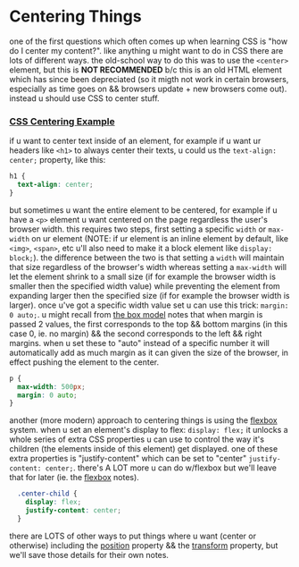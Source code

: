 # Centering Things

one of the first questions which often comes up when learning CSS is "how do I center my content?". like anything u might want to do in CSS there are lots of different ways. the old-school way to do this was to use the `<center>` element, but this is **NOT RECOMMENDED** b/c this is an old HTML element which has since been depreciated (so it migth not work in certain browsers, especially as time goes on && browsers update + new browsers come out). instead u should use CSS to center stuff.

### [CSS Centering Example](https://net-art-and-cultures.github.io/css-demos/demos/centering-things.html)

if u want to center text inside of an element, for example if u want ur headers like `<h1>` to always center their texts, u could us the `text-align: center;` property, like this:
```CSS
h1 {
  text-align: center;
}
```

but sometimes u want the entire element to be centered, for example if u have a `<p>` element u want centered on the page regardless the user's browser width. this requires two steps, first setting a specific `width` or `max-width` on ur element (NOTE: if ur element is an inline element by default, like `<img>`, `<span>`, etc u'll also need to make it a block element like `display: block;`). the difference between the two is that setting a `width` will maintain that size regardless of the browser's width whereas setting a `max-width` will let the element shrink to a small size (if for example the browser width is smaller then the specified width value) while preventing the element from expanding larger then the specified size (if for example the browser width is larger). once u've got a specific width value set u can use this trick: `margin: 0 auto;`. u might recall from [the box model](the-box-model.md) notes that when margin is passed 2 values, the first corresponds to the top && bottom margins (in this case 0, ie. no margin) && the second corresponds to the left && right margins. when u set these to "auto" instead of a specific number it will automatically add as much margin as it can given the size of the browser, in effect pushing the element to the center.
```css
p {
  max-width: 500px;
  margin: 0 auto;
}
```

another (more modern) approach to centering things is using the [flexbox](https://css-tricks.com/snippets/css/a-guide-to-flexbox/) system. when u set an element's display to flex: `display: flex;` it unlocks a whole series of extra CSS properties u can use to control the way it's children (the elements inside of this element) get displayed. one of these extra properties is "justify-content" which can be set to "center" `justify-content: center;`. there's A LOT more u can do w/flexbox but we'll leave that for later (ie. the [flexbox](notes/modern-layouts.md) notes).

```css
  .center-child {
    display: flex;
    justify-content: center;
  }
```

there are LOTS of other ways to put things where u want (center or otherwise) including the [position](notes/css-position.md) property && the [transform](notes/css-transform.md) property, but we'll save those details for their own notes.

